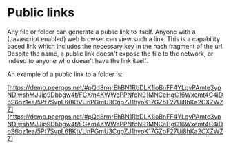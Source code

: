 # Public links

Any file or folder can generate a public link to itself. Anyone with a (Javascript enabled) web browser can view such a link. This is a capability based link which includes the necessary key in the hash fragment of the url. Despite the name, a public link doesn't expose the file to the network, or indeed to anyone who doesn't have the link itself.

An example of a public link to a folder is:

[https://demo.peergos.net/#pQd8rmrEhBN1RbDLK1ioBnFF4YLgvPAmte3ypNDiwshMJJip9Dbbgw4t/FGXm4KWWePPNfdN91MNCeHgC16Wxemt4C4iDoS6qz1ea/5Pf7SvpL6BKtVUnPGmU3CqpZJ1hypK17GZbF27Ui8hKa2CXZWZZ](https://demo.peergos.net/#pQd8rmrEhBN1RbDLK1ioBnFF4YLgvPAmte3ypNDiwshMJJip9Dbbgw4t/FGXm4KWWePPNfdN91MNCeHgC16Wxemt4C4iDoS6qz1ea/5Pf7SvpL6BKtVUnPGmU3CqpZJ1hypK17GZbF27Ui8hKa2CXZWZZ)